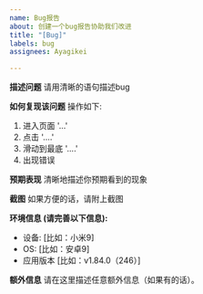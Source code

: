 ```yaml
---
name: Bug报告
about: 创建一个bug报告协助我们改进
title: "[Bug]"
labels: bug
assignees: Ayagikei

---
```


**描述问题**
请用清晰的语句描述bug

**如何复现该问题**
操作如下:
1. 进入页面 '...'
2. 点击 '....'
3. 滑动到最底 '....'
4. 出现错误

**预期表现**
清晰地描述你预期看到的现象

**截图**
如果方便的话，请附上截图


**环境信息 (请完善以下信息):**
 - 设备: [比如：小米9]
 - OS: [比如：安卓9]
 - 应用版本 [比如：v1.84.0（246）]

**额外信息**
请在这里描述任意额外信息（如果有的话）。
